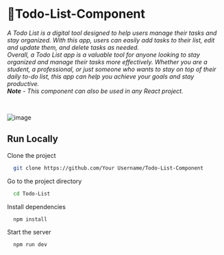 # 📃Todo-List-Component

*A Todo List is a digital tool designed to help users manage their tasks and stay organized. With this app, users can easily add tasks to their list, edit and update them, and delete tasks as needed.  
Overall, a Todo List app is a valuable tool for anyone looking to stay organized and manage their tasks more effectively. Whether you are a student, a professional, or just someone who wants to stay on top of their daily to-do list, this app can help you achieve your goals and stay productive.*  
***Note*** - *This component can also be used in any React project.*

<br>

![image](https://user-images.githubusercontent.com/97666287/230766473-bde96f6e-6c5e-47c5-afc2-9811a3cddbc2.png)

## Run Locally

Clone the project

```bash
  git clone https://github.com/Your Username/Todo-List-Component
```

Go to the project directory

```bash
  cd Todo-List
```

Install dependencies

```bash
  npm install
```

Start the server

```bash
  npm run dev
```
